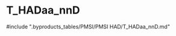 # T_HADaa_nnD

<!-- ATTENTION : Ne pas supprimer ou modifier la ligne ci-dessous -->
#include ".byproducts_tables/PMSI/PMSI HAD/T_HADaa_nnD.md"
<!-- ATTENTION : Ne pas supprimer ou modifier la ligne ci-dessus -->
